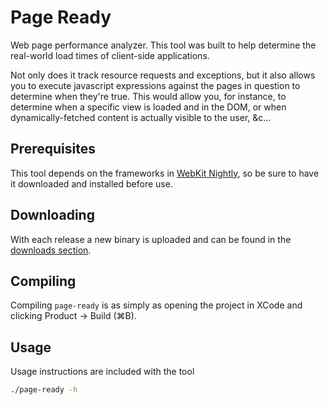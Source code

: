 Page Ready
==========

Web page performance analyzer. This tool was built to help determine the real-world load times of client-side applications.

Not only does it track resource requests and exceptions, but it also allows you to execute javascript expressions against the pages in question to determine when they're true. This would allow you, for instance, to determine when a specific view is loaded and in the DOM, or when dynamically-fetched content is actually visible to the user, &c…


Prerequisites
-------------

This tool depends on the frameworks in [WebKit Nightly](http://nightly.webkit.org), so be sure to have it downloaded and installed before use.


Downloading
-----------

With each release a new binary is uploaded and can be found in the [downloads section](https://github.com/metalabdesign/page-ready/downloads).


Compiling
---------

Compiling `page-ready` is as simply as opening the project in XCode and clicking Product → Build (⌘B).


Usage
-----

Usage instructions are included with the tool

```sh
./page-ready -h
```
